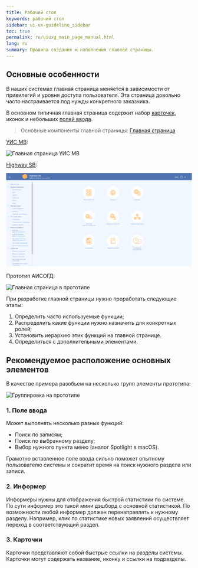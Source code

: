 ```yaml
---
title: Рабочий стол
keywords: рабочий стол
sidebar: ui-ux-guideline_sidebar
toc: true
permalink: ru/uiuxg_main_page_manual.html
lang: ru
summary: Правила создания м наполнения главной страницы.
---
```


## Основные особенности

В наших системах главная страница меняется в зависимости от привилегий и уровня доступа пользователя. Эта страница довольно часто настраивается под нужды конкретного заказчика.

В основном типичная главная страница содержит набор [карточек](uiuxg_cards.ru.md), иконок и небольших [полей ввода](uiuxg_input_fields.ru.md).

> Основные компоненты главной страницы: [Главная страница](uiuxg_main_page.ru)

[УИС МВ](http://dis-riep:2405/ "Внутренняя ссылка"):

![Главная страница УИС МВ](/images/pages/guides/ui-ux-guideline/uiuxg_main_page_manual/1.png)

[Highway SB](http://dis-int:8080/ "Внутренняя ссылка"):

![Главная страница УИС МВ](/images/pages/guides/ui-ux-guideline/uiuxg_main_page_manual/2.png)

Прототип АИСОГД:

![Главная страница в прототипе](/images/pages/guides/ui-ux-guideline/uiuxg_main_page_manual/3.png)

При разработке главной страницы нужно проработать следующие этапы:

1. Определить часто используемые функции;
2. Распределить какие функции нужно назначить для конкретных ролей;
3. Установить иерархию этих функций на главной странице.
4. Определиться с дополнительными элементами.

## Рекомендуемое расположение основных элементов

В качестве примера разобьем на несколько групп элементы прототипа:

![Группировка на прототипе](/images/pages/guides/ui-ux-guideline/uiuxg_main_page_manual/4.png)

### 1. Поле ввода

Может выполнять несколько разных функций:

* Поиск по записям;
* Поиск по выбранному разделу;
* Выбор нужного пункта меню (аналог Spotlight в macOS).

Грамотно вставленное поле ввода сильно поможет опытному пользователю системы и сократит время на поиск нужного раздела или записи.

### 2. Информер

Информеры нужны для отображения быстрой статистики по системе. По сути информер это такой мини дэшборд с основной статистикой. По возможности любой информер должен перенаправлять к нужному разделу. Например, клик по статистике новых заявлений осуществляет переход в соответствующий раздел.

### 3. Карточки

Карточки представляют собой быстрые ссылки на разделы системы. Карточки могут содержать название, иконку и ссылки на подразделы.

